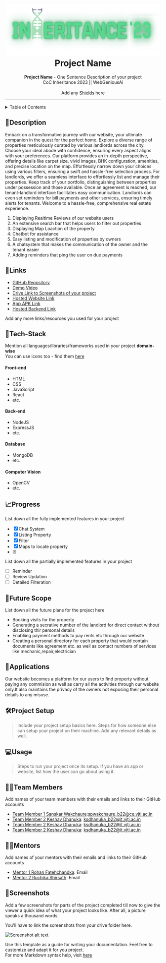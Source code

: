 <h1 align="center">
  <a href="https://github.com/CommunityOfCoders/Inheritance-2023">
    <img src="./Untitled.png" alt="CoC Inheritance 2022" width="500" height="166">
  </a>
  <br>
  Project Name
</h1>

<div align="center">
   <strong>Project Name</strong> - One Sentence Description of your project<br>
  CoC Inheritance 2023 || WebGeniousAi <br> <br>
  Add any <a href="https://shields.io/">Shields</a> here
</div>
<hr>

<details>
<summary>Table of Contents</summary>

- [Description](#description)
- [Links](#links)
- [Tech Stack](#tech-stack)
- [Progress](#progress)
- [Future Scope](#future-scope)
- [Applications](#applications)
- [Project Setup](#project-setup)
- [Usage](#usage)
- [Team Members](#team-members)
- [Mentors](#mentors)
- [Screenshots](#screenshots)

</details>

## 📝Description


Embark on a transformative journey with our website, your ultimate companion in the quest for the perfect home. Explore a diverse range of properties meticulously curated by various landlords across the city. Choose your ideal abode with confidence, ensuring every aspect aligns with your preferences. Our platform provides an in-depth perspective, offering details like carpet size, vivid images, BHK configuration, amenities, and precise location on the map.
Effortlessly narrow down your choices using various filters, ensuring a swift and hassle-free selection process. For landlords, we offer a seamless interface to effortlessly list and manage their properties. Keep track of your portfolio, distinguishing between properties under possession and those available. Once an agreement is reached, our tenant-landlord interface facilitates easy communication. Landlords can even set reminders for bill payments and other services, ensuring timely alerts for tenants. Welcome to a hassle-free, comprehensive real estate experience. 

1. Displaying Realtime Reviews of our website users
2. An extensive search bar that helps users to filter out properties
3. Displaying Map Loaction of the property
4. Chatbot for assistance
5. Easy listing and modification of properties by owners
6. A chatsystem that makes the communication of the owner and the tenant easier
7. Adding reminders that ping the user on due payments

## 🔗Links

- [GitHub Repository]()
- [Demo Video]()
- [Drive Link to Screenshots of your project]()
- [Hosted Website Link]()
- [App APK Link]()
- [Hosted Backend Link]()

Add any more links/resources you used for your project

## 🤖Tech-Stack

Mention all languages/libraries/frameworks used in your project **domain-wise**   
You can use icons too - find them [here](https://github.com/get-icon/geticon) 

#### Front-end
- HTML
- CSS
- JavaScript
- React
- etc.

#### Back-end
- NodeJS
- ExpressJS
- etc.

#### Database
- MongoDB
- etc.

#### Computer Vision
- OpenCV
- etc.

## 📈Progress

List down all the fully implemented features in your project

- [x] Chat System 
- [x] Listing Property
- [x] Filter
- [x] Maps to locate property
- [x]  


List down all the partially implemented features in your project

- [ ] Reminder
- [ ] Review Updation
- [ ] Detailed Filteration

## 🔮Future Scope

List down all the future plans for the project here

- Booking visits for the property
- Generating a secrative number of the landlord for direct contact without disclosing thir personal details
- Enabliing payment methods to pay rents etc through our website
- Creating a personal directory for each property that would contain documents like agreement etc. as well as contact numbers of services like mechanic,repair,electrician

## 💸Applications

Our website becomes a platform for our users to find property without paying any commision as well as carry all the activities through our website only.It also maintains the privacy of the owners not exposing their personal details to any misuse.
## 🛠Project Setup

>Include your project setup basics here. Steps for how someone else can setup your project on their machine. Add any relevant details as well.

## 💻Usage

>Steps to run your project once its setup. If you have an app or website, list how the user can go about using it.

## 👨‍💻Team Members

Add names of your team members with their emails and links to their GitHub accounts

- [Team Member 1 Sanskar Wakchaure](https://github.com/):spwakchaure_b22@ce.vjti.ac.in
- [Team Member 2 Keshav Dhanuka](https://github.com/KeshavD01): ksdhanuka_b22@it.vjti.ac.in
- [Team Member 2 Keshav Dhanuka](https://github.com/KeshavD01): ksdhanuka_b22@it.vjti.ac.in
- [Team Member 2 Keshav Dhanuka](https://github.com/KeshavD01): ksdhanuka_b22@it.vjti.ac.in 

## 👨‍🏫Mentors

Add names of your mentors with their emails and links to their GitHub accounts

- [Mentor 1 Rohan Fatehchandka](https://github.com/): Email 
- [Mentor 2 Ruchika Shirsath](https://github.com/): Email 

## 📱Screenshots
Add a few screenshots for parts of the project completed till now to give the viewer a quick idea of what your project looks like. After all, a picture speaks a thousand words.

You'll have to link the screenshots from your drive folder here.

![Screenshot alt text](https://i.redd.it/qp8ocyzvyj8a1.jpg "Here is a screenshot")

Use this template as a guide for writing your documentation. Feel free to customize and adapt it for you project.  
For more Markdown syntax help, visit [here](https://www.markdownguide.org/basic-syntax/)


